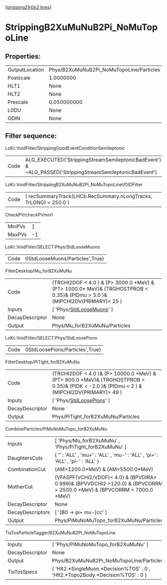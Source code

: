 [[stripping21r0p2 lines]](./stripping21r0p2-index)

# StrippingB2XuMuNuB2Pi_NoMuTopoLine

## Properties:

|                |                                          |
|----------------|------------------------------------------|
| OutputLocation | Phys/B2XuMuNuB2Pi_NoMuTopoLine/Particles |
| Postscale      | 1.0000000                                |
| HLT1           | None                                     |
| HLT2           | None                                     |
| Prescale       | 0.050000000                              |
| L0DU           | None                                     |
| ODIN           | None                                     |

## Filter sequence:

LoKi::VoidFilter/StrippingGoodEventConditionSemileptonic

|      |                                                                                                          |
|------|----------------------------------------------------------------------------------------------------------|
| Code | ALG_EXECUTED('StrippingStreamSemileptonicBadEvent') & ~ALG_PASSED('StrippingStreamSemileptonicBadEvent') |

LoKi::VoidFilter/StrippingB2XuMuNuB2Pi_NoMuTopoLineVOIDFilter

|      |                                                                   |
|------|-------------------------------------------------------------------|
| Code | ( recSummaryTrack(LHCb.RecSummary.nLongTracks, TrLONG) \< 250.0 ) |

CheckPV/checkPVmin1

|        |     |
|--------|-----|
| MinPVs | 1   |
| MaxPVs | -1  |

LoKi::VoidFilter/SELECT:Phys/StdLooseMuons

|      |                                 |
|------|---------------------------------|
| Code | 0StdLooseMuons/Particles',True) |

FilterDesktop/Mu_forB2XuMuNu

|                 |                                                                                                                                    |
|-----------------|------------------------------------------------------------------------------------------------------------------------------------|
| Code            | (TRCHI2DOF \< 4.0 ) & (P\> 3000.0 \*MeV) & (PT\> 1000.0\* MeV)& (TRGHOSTPROB \< 0.35)& (PIDmu \> 3.0 )& (MIPCHI2DV(PRIMARY)\> 25 ) |
| Inputs          | [ 'Phys/[StdLooseMuons](./stripping21r0p2-commonparticles-stdloosemuons)' ]                                                      |
| DecayDescriptor | None                                                                                                                               |
| Output          | Phys/Mu_forB2XuMuNu/Particles                                                                                                      |

LoKi::VoidFilter/SELECT:Phys/StdLoosePions

|      |                                 |
|------|---------------------------------|
| Code | 0StdLoosePions/Particles',True) |

FilterDesktop/PiTight_forB2XuMuNu

|                 |                                                                                                                                                   |
|-----------------|---------------------------------------------------------------------------------------------------------------------------------------------------|
| Code            | (TRCHI2DOF \< 4.0 )& (P\> 10000.0 \*MeV) & (PT\> 800.0 \*MeV)& (TRGHOSTPROB \< 0.35)& (PIDK \< -2.0 )& (PIDmu \< 2 ) & (MIPCHI2DV(PRIMARY)\> 49 ) |
| Inputs          | [ 'Phys/[StdLoosePions](./stripping21r0p2-commonparticles-stdloosepions)' ]                                                                     |
| DecayDescriptor | None                                                                                                                                              |
| Output          | Phys/PiTight_forB2XuMuNu/Particles                                                                                                                |

CombineParticles/PiMuNoMuTopo_forB2XuMuNu

|                  |                                                                                                                               |
|------------------|-------------------------------------------------------------------------------------------------------------------------------|
| Inputs           | [ 'Phys/Mu_forB2XuMuNu' , 'Phys/PiTight_forB2XuMuNu' ]                                                                      |
| DaughtersCuts    | { '' : 'ALL' , 'mu+' : 'ALL' , 'mu-' : 'ALL' , 'pi+' : 'ALL' , 'pi-' : 'ALL' }                                                |
| CombinationCut   | (AM\>1200.0\*MeV) & (AM\<5500.0\*MeV)                                                                                         |
| MotherCut        | (VFASPF(VCHI2/VDOF)\< 4.0) & (BPVDIRA\> 0.999)& (BPVVDCHI2 \>120.0) & (BPVCORRM \> 2500.0 \*MeV) & (BPVCORRM \< 7000.0 \*MeV) |
| DecayDescriptor  | None                                                                                                                          |
| DecayDescriptors | [ '[B0 -\> pi+ mu-]cc' ]                                                                                                  |
| Output           | Phys/PiMuNoMuTopo_forB2XuMuNu/Particles                                                                                       |

TisTosParticleTagger/B2XuMuNuB2Pi_NoMuTopoLine

|                 |                                                                                    |
|-----------------|------------------------------------------------------------------------------------|
| Inputs          | [ 'Phys/PiMuNoMuTopo_forB2XuMuNu' ]                                              |
| DecayDescriptor | None                                                                               |
| Output          | Phys/B2XuMuNuB2Pi_NoMuTopoLine/Particles                                           |
| TisTosSpecs     | { 'Hlt2.\*SingleMuon.\*Decision%TOS' : 0 , 'Hlt2.\*Topo2Body.\*Decision%TOS' : 0 } |

